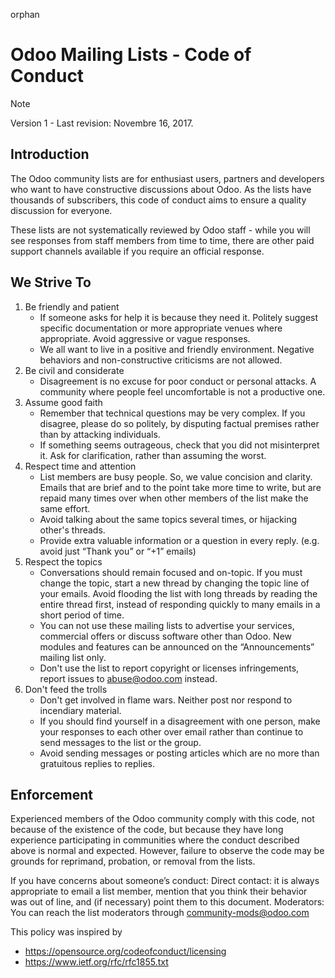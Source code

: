 orphan  

# Odoo Mailing Lists - Code of Conduct

> [!NOTE]
> Version 1 - Last revision: Novembre 16, 2017.

## Introduction

The Odoo community lists are for enthusiast users, partners and
developers who want to have constructive discussions about Odoo. As the
lists have thousands of subscribers, this code of conduct aims to ensure
a quality discussion for everyone.

These lists are not systematically reviewed by Odoo staff - while you
will see responses from staff members from time to time, there are other
paid support channels available if you require an official response.

## We Strive To

1.  Be friendly and patient
    - If someone asks for help it is because they need it. Politely
      suggest specific documentation or more appropriate venues where
      appropriate. Avoid aggressive or vague responses.
    - We all want to live in a positive and friendly environment.
      Negative behaviors and non-constructive criticisms are not
      allowed.
2.  Be civil and considerate
    - Disagreement is no excuse for poor conduct or personal attacks. A
      community where people feel uncomfortable is not a productive one.
3.  Assume good faith
    - Remember that technical questions may be very complex. If you
      disagree, please do so politely, by disputing factual premises
      rather than by attacking individuals.
    - If something seems outrageous, check that you did not misinterpret
      it. Ask for clarification, rather than assuming the worst.
4.  Respect time and attention
    - List members are busy people. So, we value concision and clarity.
      Emails that are brief and to the point take more time to write,
      but are repaid many times over when other members of the list make
      the same effort.
    - Avoid talking about the same topics several times, or hijacking
      other's threads.
    - Provide extra valuable information or a question in every reply.
      (e.g. avoid just “Thank you” or “+1” emails)
5.  Respect the topics
    - Conversations should remain focused and on-topic. If you must
      change the topic, start a new thread by changing the topic line of
      your emails. Avoid flooding the list with long threads by reading
      the entire thread first, instead of responding quickly to many
      emails in a short period of time.
    - You can not use these mailing lists to advertise your services,
      commercial offers or discuss software other than Odoo. New modules
      and features can be announced on the “Announcements” mailing list
      only.
    - Don't use the list to report copyright or licenses infringements,
      report issues to <abuse@odoo.com> instead.
6.  Don't feed the trolls
    - Don't get involved in flame wars. Neither post nor respond to
      incendiary material.
    - If you should find yourself in a disagreement with one person,
      make your responses to each other over email rather than continue
      to send messages to the list or the group.
    - Avoid sending messages or posting articles which are no more than
      gratuitous replies to replies.

## Enforcement

Experienced members of the Odoo community comply with this code, not
because of the existence of the code, but because they have long
experience participating in communities where the conduct described
above is normal and expected. However, failure to observe the code may
be grounds for reprimand, probation, or removal from the lists.

If you have concerns about someone’s conduct: Direct contact: it is
always appropriate to email a list member, mention that you think their
behavior was out of line, and (if necessary) point them to this
document. Moderators: You can reach the list moderators through
<community-mods@odoo.com>

This policy was inspired by

- <https://opensource.org/codeofconduct/licensing>
- <https://www.ietf.org/rfc/rfc1855.txt>
